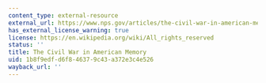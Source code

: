 ```yaml
---
content_type: external-resource
external_url: https://www.nps.gov/articles/the-civil-war-in-american-memory.htm
has_external_license_warning: true
license: https://en.wikipedia.org/wiki/All_rights_reserved
status: ''
title: The Civil War in American Memory
uid: 1b8f9edf-d6f8-4637-9c43-a372e3c4e526
wayback_url: ''
---
```

